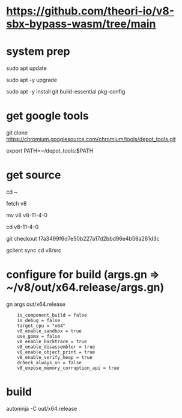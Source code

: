 #
# https://github.com/theori-io/v8-sbx-bypass-wasm/tree/main
#


# system prep

sudo apt update

sudo apt -y upgrade

sudo apt -y install git build-essential pkg-config

# get google tools

git clone https://chromium.googlesource.com/chromium/tools/depot_tools.git

export PATH=~/depot_tools:$PATH


# get source

cd ~

fetch v8

mv v8 v8-11-4-0

cd v8-11-4-0

git checkout f7a3499f6d7e50b227a17d2bbd96e4b59a261d3c

gclient sync
cd v8/src

# configure for build (args.gn => ~/v8/out/x64.release/args.gn)

gn args out/x64.release

        is_component_build = false
        is_debug = false
        target_cpu = "x64"
        v8_enable_sandbox = true
        use_goma = false
        v8_enable_backtrace = true
        v8_enable_disassembler = true
        v8_enable_object_print = true
        v8_enable_verify_heap = true
        dcheck_always_on = false
        v8_expose_memory_corruption_api = true

# build

autoninja -C out/x64.release
